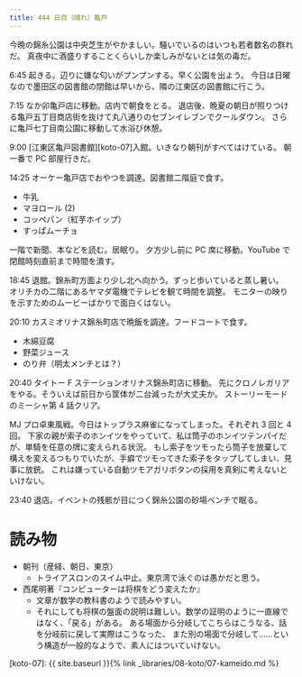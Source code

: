 ```yaml
---
title: 444 日目（晴れ）亀戸
---
```


今晩の錦糸公園は中央芝生がやかましい。騒いでいるのはいつも若者数名の群れだ。
真夜中に酒盛りすることくらいしか楽しみがないとは気の毒だ。

6:45 起きる。辺りに嫌な匂いがプンプンする。早く公園を出よう。
今日は日曜なので墨田区の図書館の閉館は早いから、隣の江東区の図書館に行こう。

7:15 なか卯亀戸店に移動。店内で朝食をとる。
退店後、晩夏の朝日が照りつける亀戸五丁目商店街を抜けて丸八通りのセブンイレブンでクールダウン。
さらに亀戸七丁目南公園に移動して水浴び休憩。

9:00 [江東区亀戸図書館][koto-07]入館。いきなり朝刊がすべてはけている。
朝一番で PC 部屋行きだ。

14:25 オーケー亀戸店でおやつを調達。図書館二階庭で食す。

* 牛乳
* マヨロール (2)
* コッペパン（紅芋ホイップ）
* すっぱムーチョ

一階で新聞、本などを読む。居眠り。
夕方少し前に PC 席に移動。YouTube で閉館時刻直前まで時間を潰す。

18:45 退館。錦糸町方面より少し北へ向かう。ずっと歩いていると蒸し暑い。
オリチカの二階にあるヤマダ電機でテレビを観て時間を調整。
モニターの映りを示すためのムービーばかりで面白くはない。

20:10 カスミオリナス錦糸町店で晩飯を調達。フードコートで食す。

* 木綿豆腐
* 野菜ジュース
* のり弁（明太メンチとは？）

20:40 タイトー F ステーションオリナス錦糸町店に移動。
先にクロノレガリアをやる。そういえば前日から筐体が二台減ったが大丈夫か。
ストーリーモードのミーシャ第 4 話クリア。

MJ プロ卓東風戦。今日はトップラス麻雀になってしまった。それぞれ 3 回と 4 回。
下家の親が索子のホンイツをやっていて、私は筒子のホンイツテンパイだが、単騎を任意の牌に変えられる状況。
もし索子をツモったら筒子を放棄して構えを変えるつもりでいたが、手癖でツモってきた索子をタップしてしまい、見事に放銃。
これは嫌っている自動ツモアガリボタンの採用を真剣に考えないといけない。

23:40 退店。イベントの残骸が目につく錦糸公園の砂場ベンチで眠る。

# 読み物

* 朝刊（産経、朝日、東京）
  * トライアスロンのスイム中止。東京湾で泳ぐのは愚かだと思う。
* 西尾明著『コンピューターは将棋をどう変えたか』
  * 文章が数学の教科書のようで読みやすい。
  * それにしても将棋の盤面の説明は難しい。数学の証明のように一直線ではなく、「戻る」がある。
    ある場面から分岐してこちらはこうなる、話を分岐前に戻して実際はこうなった、
    また別の場面で分岐して……という構造が一般的なようで、素人にはついていけない。

[koto-07]: {{ site.baseurl }}{% link _libraries/08-koto/07-kameido.md %}
